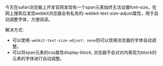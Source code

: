 今天在safari浏览器上开发官网发现有一个span元素始终无法设置font-size。在网上搜索后发现webkit浏览器会有私有的-webkit-text-size-adjust属性，用于自动调整字体，方便阅读。

解决方式:

* 可以使用`-webkit-text-size-adjust: none`则可以禁用浏览器的字体自动调整。
* 可以将span元素的css属性display-block, 浏览器不会对对内表现为block的元素的字体进行自动调整。